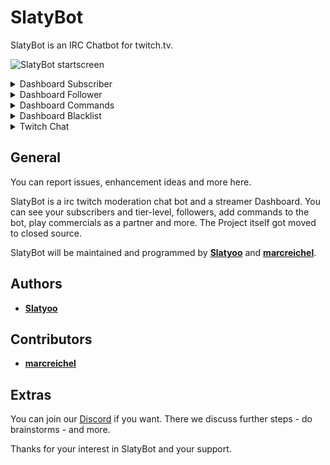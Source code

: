 # SlatyBot

SlatyBot is an IRC Chatbot for twitch.tv.

![SlatyBot startscreen](https://i.imgur.com/dvKDF0B.png "SlatyBot Startscreen")

<details>
 <summary>Dashboard Subscriber</summary>

 ![SlatyBot Dashboard (ALPHA!)](https://i.imgur.com/ELmHmqQ.png "SlatyBot Dashboard Subscriber")

</details>

<details>
 <summary>Dashboard Follower</summary>

 ![SlatyBot Dashboard (ALPHA!)](https://i.imgur.com/oaW2Rn7.png "SlatyBot Dashboard Follower")

</details>

<details>
 <summary>Dashboard Commands</summary>

 ![SlatyBot Dashboard (ALPHA!)](https://i.imgur.com/1koTHLS.png "SlatyBot Dashboard Commands")

</details>

<details>
 <summary>Dashboard Blacklist</summary>

 ![SlatyBot Dashboard (ALPHA!)](https://i.imgur.com/rUdNo92.png "SlatyBot Dashboard Blacklist")

</details>

<details>
 <summary>Twitch Chat</summary>

 ![SlatyBot Chat Interaction (ALPHA!)](https://i.imgur.com/xhrH0fe.png "SlatyBot Chat")
 
</details>

## General

You can report issues, enhancement ideas and more here.

SlatyBot is a irc twitch moderation chat bot and a streamer Dashboard. You can see your subscribers and tier-level, followers, add commands to the bot, play commercials as a partner and more.
The Project itself got moved to closed source.

SlatyBot will be maintained and programmed by [**Slatyoo**](https://github.com/slatyo) and [**marcreichel**](https://github.com/marcreichel).

## Authors 

* [**Slatyoo**](https://github.com/slatyo)

## Contributors

* [**marcreichel**](https://github.com/marcreichel)

## Extras

You can join our [Discord](https://discord.gg/XuHNPkC) if you want.
There we discuss further steps - do brainstorms - and more.

Thanks for your interest in SlatyBot and your support.
